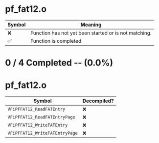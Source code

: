 # pf_fat12.o
| Symbol | Meaning 
| ------------- | ------------- 
| :x: | Function has not yet been started or is not matching. 
| :white_check_mark: | Function is completed. 


# 0 / 4 Completed -- (0.0%)
# pf_fat12.o
| Symbol | Decompiled? |
| ------------- | ------------- |
| `VFiPFFAT12_ReadFATEntry` | :x: |
| `VFiPFFAT12_ReadFATEntryPage` | :x: |
| `VFiPFFAT12_WriteFATEntry` | :x: |
| `VFiPFFAT12_WriteFATEntryPage` | :x: |
